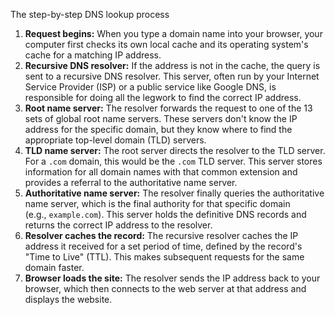 The step-by-step DNS lookup process

1. **Request begins:** When you type a domain name into your browser, your computer first checks its own local cache and its operating system's cache for a matching IP address.
2. **Recursive DNS resolver:** If the address is not in the cache, the query is sent to a recursive DNS resolver. This server, often run by your Internet Service Provider (ISP) or a public service like Google DNS, is responsible for doing all the legwork to find the correct IP address.
3. **Root name server:** The resolver forwards the request to one of the 13 sets of global root name servers. These servers don't know the IP address for the specific domain, but they know where to find the appropriate top-level domain (TLD) servers.
4. **TLD name server:** The root server directs the resolver to the TLD server. For a `.com` domain, this would be the `.com` TLD server. This server stores information for all domain names with that common extension and provides a referral to the authoritative name server.
5. **Authoritative name server:** The resolver finally queries the authoritative name server, which is the final authority for that specific domain (e.g., `example.com`). This server holds the definitive DNS records and returns the correct IP address to the resolver.
6. **Resolver caches the record:** The recursive resolver caches the IP address it received for a set period of time, defined by the record's "Time to Live" (TTL). This makes subsequent requests for the same domain faster.
7. **Browser loads the site:** The resolver sends the IP address back to your browser, which then connects to the web server at that address and displays the website.